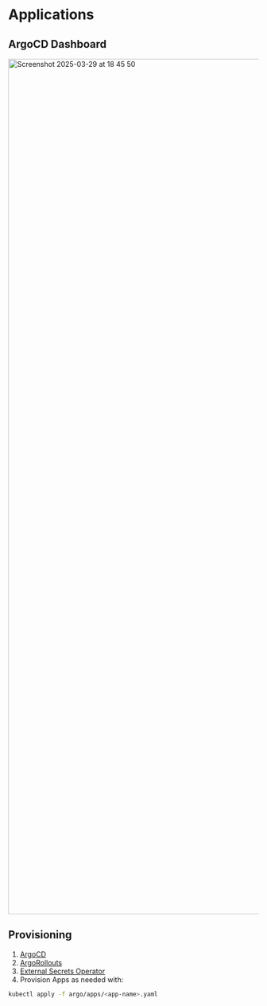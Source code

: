 # Applications

## ArgoCD Dashboard

<img width="1718" alt="Screenshot 2025-03-29 at 18 45 50" src="https://github.com/user-attachments/assets/9d4bbc64-96d2-4ac0-b708-6845811766c0" />

## Provisioning

1. [ArgoCD](/argo/ARGOCD.md)
2. [ArgoRollouts](/argo/ARGOROLLOUTS.md)
3. [External Secrets Operator](/argo/ESO.md)
4. Provision Apps as needed with:

```bash
kubectl apply -f argo/apps/<app-name>.yaml
```
